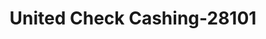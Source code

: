 ---
f_zip-code: 33326
f_state-code: FL
title: United Check Cashing-28101
f_phone: 305-651-9901
f_city-only: Weston
f_address: 16881 Royal Poinciana Drive Weston
f_location-unique-id: '28101'
slug: united-check-cashing-28101
updated-on: '2024-05-30T13:46:58.046Z'
created-on: '2024-05-30T13:36:59.803Z'
published-on: '2024-05-30T13:54:32.469Z'
f_city-state: cms/city/weston-fl.md
f_company: cms/company/united-check-cashing.md
f_state: cms/state/florida.md
layout: '[payday-loan].html'
tags: payday-loan
---